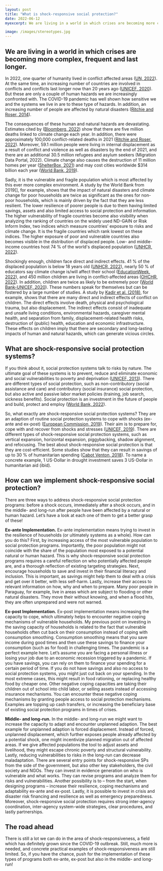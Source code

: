 ```yaml
---
layout: post
title: "What is shock-responsive social protection?"
date: 2022-06-12
myexcerpt: We are living in a world in which crises are becoming more complex, frequent and last longer. Sadly, it is the vulnerable and fragile population which is most affected by this ever more complex environment. What are shock-responsive social protection systems? While social protection systems are risk-oriented by nature, shock-responsive social protection programs go one step further and take a risk and vulnerability perspective. They try to address potentially destructive human and natural hazards before, immediately after, and in the long-run after a particular shock hit. There is still a lot we can do in the area of shock-responsiveness, a field which has definitely grown since the COVID-19 outbreak.

image: /images/stereotypes.jpg
---
```


## We are living in a world in which crises are becoming more complex, frequent and last longer.

In 2022, one quarter of humanity lived in conflict affected areas ([UN, 2022](https://press.un.org/en/2022/sgsm21216.doc.htm)). At the same time, an increasing number of countries are involved in conflicts and conflicts last longer now than 20 years ago ([UNICEF, 2020](https://www.unicef.org/wash/water-scarcity#:~:text=Key%20facts,by%20as%20early%20as%202025)). But these are only a couple of human hazards we are increasingly confronted with. The COVID-19 pandemic has well shown how sensitive we and the systems we live in are to these type of hazards. In addition, an increasing number of people are affected by natural disasters ([Ritchie and Roser, 2014](https://ourworldindata.org/natural-disasters)). 

The consequences of these human and natural hazards are devastating. Estimates cited by ([Bloomberg, 2022](https://www.bloomberg.com/news/articles/2021-07-07/climate-change-linked-to-5-million-deaths-a-year-new-study-shows?leadSource=uverify%20wall)) show that there are five million deaths linked to climate change each year. In addition, there were approximately 100,000 conflict-related deaths in 2021 ([Ritchie and Roser, 2022](https://ourworldindata.org/war-and-peace)). Moreover, 59.1 million people were living in internal displacement as a result of conflict and violence as well as disasters by the end of 2021, and there are an additional 30.5 million refugees and asylum seekers (Migration Data Portal, 2022). Climate change also causes the destruction of 11 million homes per year ([ShelterBox, 2021](https://reliefweb.int/report/world/climate-crisis-destroy-167-million-homes-next-20-years#:~:text=If%20we%20continue%20to%20see,US%20wiped%20off%20the%20planet)) and may cost cities worldwide $314 billion each year ([World Bank, 2019]( https://www.worldbank.org/en/events/2019/03/18/social-protection-and-jobs-core-courses-2019)).

Sadly, it is the vulnerable and fragile population which is most affected by this ever more complex environment. A study by the World Bank from 2019[], for example, shows that the impact of natural disasters and climate change for poor households are twice as significant as the ones for non-poor households, which is mainly driven by the fact that they are less resilient. The lower resilience of poorer people is due to them having limited savings, assets and also limited access to social protection and information. The higher vulnerability of fragile countries become also visibility when analyzing the ranking of countries on the widely used ND-GAIN or Risk Inform Index, two indices which measure countries’ exposure to risks and climate change. It is the fragile countries which rank lowest on these indices. The higher exposure of poor and vulnerable countries also becomes visible in the distribution of displaced people. Low- and middle-income countries host 74 % of the world's displaced population ([UNHCR, 2022](https://www.unhcr.org/refugee-statistics/#:~:text=At%20the%20end%20of%202021,below%2018%20years%20of%20age)).

Shockingly enough, children face direct and indirect effects. 41 % of the displaced population is below 18 years old ([UNHCR, 2022]( https://www.unhcr.org/refugee-statistics/#:~:text=At%20the%20end%20of%202021,below%2018%20years%20of%20age)), nearly 50 % of educators say climate change is/will affect their school ([EducationWeek, 2022](https://www.edweek.org/leadership/nearly-half-of-educators-say-climate-change-is-affecting-their-schools-or-will-soon/2022/05)), and 450 million children are living in conflict-affected areas ([OHCHR, 2022](https://www.ohchr.org/en/speeches/2022/07/children-affected-armed-conflict-and-violence#:~:text=At%20the%20end%20of%20last,highest%20number%20in%2020%20years)). In addition, children are twice as likely to be extremely poor ([World Bank-UNICEF, 2020](https://www.worldbank.org/en/news/press-release/2020/10/20/1-in-6-children-lives-in-extreme-poverty-world-bank-unicef-analysis-shows#:~:text=Although%20children%20make%20up%20around,7.9%20percent%20of%20adults)). These numbers speak for themselves but can be fostered by a large number of studies. A study by [Kadir et al. (2018)](https://pubmed.ncbi.nlm.nih.gov/30397168/), for example, shows that there are many direct and indirect effects of conflict on children. The direct effects involve death, physical and psychological trauma, but also displacement. The indirect effects consist of inadequate and unsafe living conditions, environmental hazards, caregiver mental health, and separation from family, displacement-related health risks, destruction of (public) health, education and economic infrastructure. These effects on children imply that there are secondary and long-lasting impacts of human and natural hazards, which can generate vicious circles. 

## What are shock-responsive social protection systems? 
If you think about it, social protection systems talk to risks by nature. The ultimate goal of these systems is to prevent, reduce and eliminate economic and social vulnerabilities to poverty and deprivation ([UNICEF, 2013](https://www.unicef-irc.org/publications/pdf/iwp_2013_06.pdf)). There are different types of social protection, such as non-contributory (social assistance and care) and contributory (social insurance) social protection, but also active and passive labor market policies (training, job search, sickness benefits). Social protection is an investment in the future of people and build, protect and employ ([World Bank, 2022](https://www.worldbank.org/en/topic/socialprotection/overview)).

So, what exactly are shock-responsive social protection systems? They are an adaption of routine social protection systems to cope with shocks (ex-ante and ex-post) ([European Commission, 2019](https://socialprotection.org/discover/publications/tools-and-methods-series-reference-document-no-26-social-protection-across)). Their aim is to prepare for, cope with and recover from shocks and stresses ([UNICEF, 2019](https://www.unicef.org/media/68201/file/Practical-Guidance-to-Support-Work-on-Shock-Responsive-Social-Protection.pdf)). There are different types of shock-responsive social protection systems, such as vertical expansion, horizontal expansion, piggybacking, shadow alignment, and refocusing. The best about shock-responsive social protection is that they are cost-efficient. Some studies show that they can result in savings of up to 30 % of humanitarian spending ([Cabot Venton, 2018]( https://www.usaid.gov/sites/default/files/documents/1867/Summary_Economics_of_Resilience_Final_Jan_4_2018_BRANDED.pdf)). To name a concrete example, 1 US-Dollar in drought investment saves 3 US-Dollar in humanitarian aid (ibid). 

## How can we implement shock-responsive social protection? 
There are three ways to address shock-responsive social protection programs: before a shock occurs, immediately after a shock occurs, and in the middle- and long-run after people have been affected by a natural or human hazard. Let’s have a look at each one of them to get a better grasp of these! 

**Ex-ante Implementation.** Ex-ante implementation means trying to invest in the resilience of households (or ultimately systems as a whole). How can you do this? First, by increasing access of the most vulnerable population to social protection programs. Importantly, the poor population might not coincide with the share of the population most exposed to a potential natural or human hazard. This is why shock-responsive social protection programs requires a careful reflection on who potentially affected people are, and a thorough reflection of existing targeting strategies. Next, encourage households to save and invest in their financial literacy and inclusion. This is important, as savings might help them to deal with a crisis and get over it better, with less self-harm. Lastly, increase their access to relevant information on how, why and when to prepare. Many poor people in Paraguay, for example, live in areas which are subject to flooding or other natural disasters. They move their without knowing, and when a flood hits, they are often unprepared and were not warned.

**Ex-post Implementation.** Ex-post implementation means increasing the capacity to cope, which ultimately helps to encounter negative coping mechanisms of vulnerable households. My previous point on investing in the saving capacity of households is related to the fact that vulnerable households often cut back on their consumption instead of coping with consumption smoothing. Consumption smoothing means that you save income during good times and then use these savings to finance your consumption (such as for food) in challenging times. The pandemic is a perfect example here. Let’s assume you are facing a personal illness or losing your job due to an economic recession triggered by a pandemic. If you have savings, you can rely on them to finance your spending for a certain period of time. If you do not have savings and also no access to social protection systems, you might just cut back on your spending. In the most extreme cases, this might result in food rationing, or replacing healthy food by cheaper one. Other negative coping capacities are taking their children out of school into child labor, or selling assets instead of accessing insurance mechanisms. You can encounter these negative coping mechanisms by granting people access to social protection mechanisms. Examples are topping up cash transfers, or increasing the beneficiary base of existing social protection programs in times of crises. 

**Middle- and long-run.** In the middle- and long-run we might want to increase the capacity to adapt and encounter unplanned adaption. The best example for unplanned adaption is forced displacement. Instead of forced, unplanned displacement, which further exposes people already affected by a potential shock, one might incentivize planned migration out of affected areas. If we give affected populations the tool to adjust assets and livelihood, they might escape chronic poverty and structural vulnerability. Lastly, reducing vulnerabilities to risks in the long-run can decrease maladaptation. 
There are several entry points for shock-responsive SPs from the side of the government, but also other key stakeholders, the civil society and NGOs. They can invest in evidence generation on who is vulnerable and what works. They can revise programs and analyze them for risks and vulnerabilities. Another possibility is to – from the start, when designing programs – increase their resilience, coping mechanisms and adaptability ex-ante and ex-post. Lastly, it is possible to invest in crisis and disaster risk financing and resilience as well as emergency preparedness. Moreover, shock-responsive social protection requires strong inter-agency coordination, inter-agency system-wide strategies, clear procedures, and lastly partnerships. 

## The road ahead
There is still a lot we can do in the area of shock-responsiveness, a field which has definitely grown since the COVID-19 outbreak. Still, much more is needed, and concrete practical examples of shock-responsiveness are still limited. So, if you have the chance, push for the implementation of these types of programs both ex-ante, ex-post but also in the middle- and long-run!   
